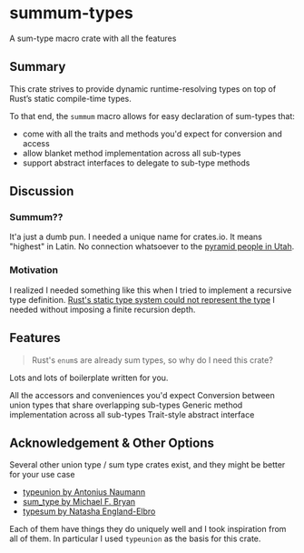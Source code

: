 # summum-types
A sum-type macro crate with all the features

## Summary

This crate strives to provide dynamic runtime-resolving types on top of Rust’s static compile-time types.

To that end, the `summum` macro allows for easy declaration of sum-types that:
- come with all the traits and methods you'd expect for conversion and access
- allow blanket method implementation across all sub-types
- support abstract interfaces to delegate to sub-type methods

## Discussion

### Summum??

It'a just a dumb pun.  I needed a unique name for crates.io.  It means "highest" in Latin.  No connection whatsoever to the [pyramid people in Utah](https://en.wikipedia.org/wiki/Summum).

### Motivation

I realized I needed something like this when I tried to implement a recursive type definition.  [Rust's static type system could not represent the type](https://users.rust-lang.org/t/recursive-generic-type-parameters-full-featured-union-types/108114) I needed without imposing a finite recursion depth.

## Features

> Rust's `enum`s are already sum types, so why do I need this crate?

Lots and lots of boilerplate written for you.




All the accessors and conveniences you'd expect
Conversion between union types that share overlapping sub-types
Generic method implementation across all sub-types
Trait-style abstract interface



## Acknowledgement & Other Options

Several other union type / sum type crates exist, and they might be better for your use case

- [typeunion by Antonius Naumann](https://github.com/antoniusnaumann/typeunion)
- [sum_type by Michael F. Bryan](https://github.com/Michael-F-Bryan/sum_type)
- [typesum by Natasha England-Elbro](https://github.com/0x00002a/typesum)

Each of them have things they do uniquely well and I took inspiration from all of them.  In particular I used `typeunion` as the basis for this crate.
